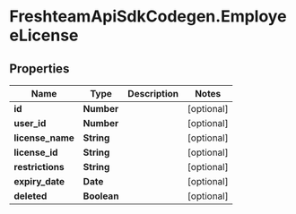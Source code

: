 # FreshteamApiSdkCodegen.EmployeeLicense

## Properties

| Name             | Type        | Description | Notes      |
| ---------------- | ----------- | ----------- | ---------- |
| **id**           | **Number**  |             | [optional] |
| **user_id**      | **Number**  |             | [optional] |
| **license_name** | **String**  |             | [optional] |
| **license_id**   | **String**  |             | [optional] |
| **restrictions** | **String**  |             | [optional] |
| **expiry_date**  | **Date**    |             | [optional] |
| **deleted**      | **Boolean** |             | [optional] |
